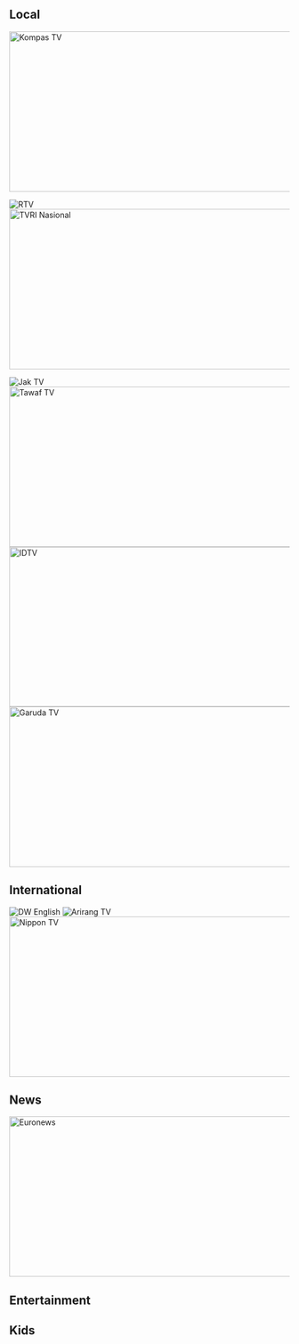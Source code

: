 ## Local
<img width="512" height="288" alt="Kompas TV" src="https://github.com/user-attachments/assets/e33bd3fe-160e-4ba9-9394-ba12631648f5" />

![RTV](https://github.com/user-attachments/assets/513ff0c9-362a-4695-9af8-72a2b6297350)
<img width="512" height="288" alt="TVRI Nasional" src="https://github.com/user-attachments/assets/e461b408-a7a2-446c-9580-cff16dfca394" />

![Jak TV](https://github.com/user-attachments/assets/59a0c420-847e-4779-b95a-d05e29c17b67)
<img width="512" height="288" alt="Tawaf TV" src="https://github.com/user-attachments/assets/e4d5bf11-2436-49b0-96ce-c6d32d4ff316" />
<img width="512" height="287" alt="IDTV" src="https://github.com/user-attachments/assets/0a66803c-2c4a-4e0c-b472-2861c5b6f311" />
<img width="512" height="288" alt="Garuda TV" src="https://github.com/user-attachments/assets/be5a8278-92d8-4527-819a-52ea041d1872" />

## International
![DW English](https://github.com/user-attachments/assets/b00cee4e-0ffa-460d-bc56-ab601edcb794)
![Arirang TV](https://github.com/user-attachments/assets/2dc15976-492e-4a1a-9108-e3c87684263a)
<img width="512" height="288" alt="Nippon TV" src="https://github.com/user-attachments/assets/72f5a6cd-1361-43a4-80c5-29f9c37bac86" />

## News
<img width="512" height="288" alt="Euronews" src="https://github.com/user-attachments/assets/e0a7d688-0edf-4f30-b89e-8ea61344d5e3" />

## Entertainment
## Kids
